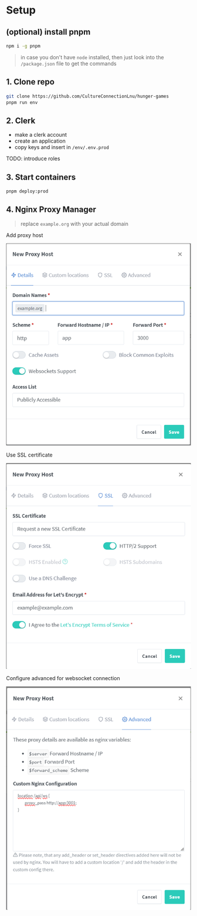 # Setup

## (optional) install pnpm

```bash
npm i -g pnpm
```

> in case you don't have `node` installed, then just look into the `/package.json` file to get the commands

## 1. Clone repo

```bash
git clone https://github.com/CultureConnectionLnu/hunger-games
pnpm run env
```

## 2. Clerk

- make a clerk account
- create an application
- copy keys and insert in `/env/.env.prod`

TODO: introduce roles

## 3. Start containers

```bash
pnpm deploy:prod
```

## 4. Nginx Proxy Manager

> replace `example.org` with your actual domain

Add proxy host

![Detail tab](assets/add-proxy-details.png)

Use SSL certificate

![SSL tab](assets/add-proxy-ssl.png)

Configure advanced for websocket connection

![Advanced tab](assets/add-proxy-advanced.png)
